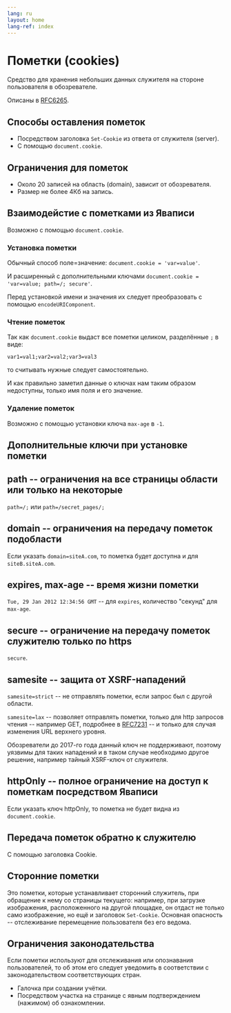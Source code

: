 ```yaml
---
lang: ru
layout: home
lang-ref: index
---
```


# Пометки (cookies)

Средство для хранения небольших данных служителя на стороне пользователя в
обозревателе.

Описаны в [RFC6265](https://datatracker.ietf.org/doc/html/rfc6265).

## Способы оставления пометок

- Посредством заголовка `Set-Cookie` из ответа от служителя (server).
- С помощью `document.cookie`.

## Ограничения для пометок

- Около 20 записей на область (domain), зависит от обозревателя.
- Размер не более 4Кб на запись.

## Взаимодейстие с пометками из Яваписи

Возможно с помощью `document.cookie`.

### Установка пометки

Обычный способ поле=значение: `document.cookie = 'var=value'`.

И расширенный с дополнительными ключами `document.cookie = 'var=value; path=/; secure'`.

Перед установкой имени и значения их следует преобразовать с помощью
`encodeURIComponent`.

### Чтение пометок

Так как `document.cookie` выдаст все пометки целиком, разделённые `;` в виде:

```
var1=val1;var2=val2;var3=val3
```

то считывать нужные следует самостоятельно.

И как правильно заметил данные о ключах нам таким образом недоступны, только имя
поля и его значение.

### Удаление пометок

Возможно с помощью установки ключа `max-age` в `-1`.

## Дополнительные ключи при установке пометки

## path -- ограничения на все страницы области или только на некоторые

`path=/;` или `path=/secret_pages/;`

## domain -- ограничения на передачу пометок подобласти

Если указать `domain=siteA.com`, то пометка будет доступна и для
`siteB.siteA.com`.

## expires, max-age -- время жизни пометки

`Tue, 29 Jan 2012 12:34:56 GMT` -- для `expires`, количество "секунд" для
`max-age`.

## secure -- ограничение на передачу пометок служителю только по https

`secure`.

## samesite -- защита от XSRF-нападений

`samesite=strict` -- не отправлять пометки, если запрос был с другой области.

`samesite=lax` -- позволяет отправлять пометки, только для http запросов чтения
-- например GET, подробнее в [RFC7231](https://datatracker.ietf.org/doc/html/rfc7231)
-- и только для случая изменения URL верхнего уровня.

Обозреватели до 2017-го года данный ключ не поддерживают, поэтому уязвимы для
таких нападений и в таком случае необходимо другое решение, например тайный
XSRF-ключ от служителя.

## httpOnly -- полное ограничение на доступ к пометкам посредством Яваписи

Если указать ключ httpOnly, то пометка не будет видна из `document.cookie`.

## Передача пометок обратно к служителю

С помощью заголовка Cookie.

## Сторонние пометки

Это пометки, которые устанавливает сторонний служитель, при обращение к нему со
страницы текущего: например, при загрузке изображения, расположенного на другой
площадке, он отдаст не только само изображение, но ещё и заголовок `Set-Cookie`.
Основная опасность -- отслеживание перемещение пользователя без его ведома.

## Ограничения законодательства

Если пометки используют для отслеживания или опознавания пользователей, то об
этом его следует уведомить в соответствии с законодательством соответствующих
стран.

- Галочка при создании учётки.
- Посредством участка на странице с явным подтверждением (нажимом) об
  ознакомлении.
